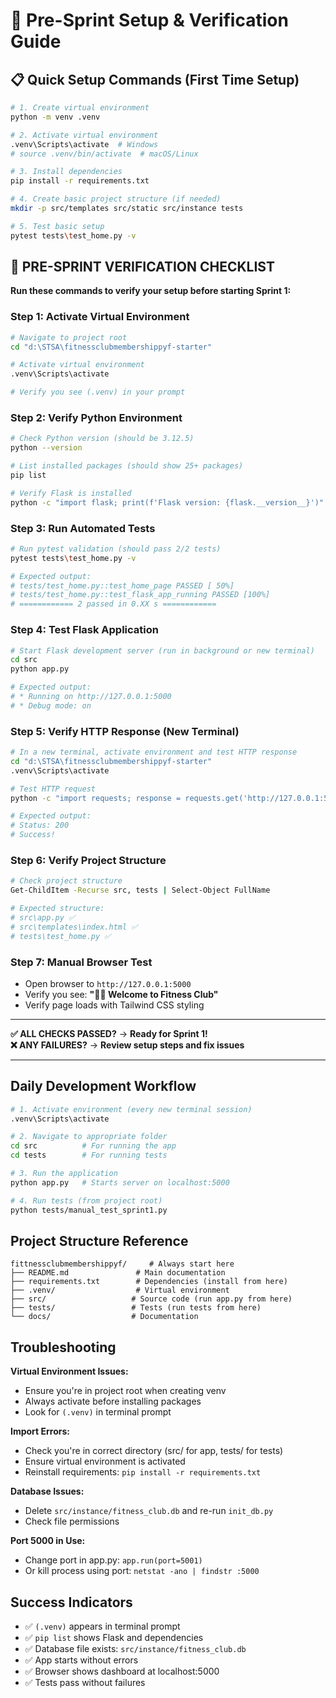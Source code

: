 # 🚀 Pre-Sprint Setup & Verification Guide

## 📋 Quick Setup Commands (First Time Setup)

```bash
# 1. Create virtual environment
python -m venv .venv

# 2. Activate virtual environment
.venv\Scripts\activate  # Windows
# source .venv/bin/activate  # macOS/Linux

# 3. Install dependencies
pip install -r requirements.txt

# 4. Create basic project structure (if needed)
mkdir -p src/templates src/static src/instance tests

# 5. Test basic setup
pytest tests\test_home.py -v
```

## 🧪 **PRE-SPRINT VERIFICATION CHECKLIST**

**Run these commands to verify your setup before starting Sprint 1:**

### **Step 1: Activate Virtual Environment**

```bash
# Navigate to project root
cd "d:\STSA\fitnessclubmembershippyf-starter"

# Activate virtual environment
.venv\Scripts\activate

# Verify you see (.venv) in your prompt
```

### **Step 2: Verify Python Environment**

```bash
# Check Python version (should be 3.12.5)
python --version

# List installed packages (should show 25+ packages)
pip list

# Verify Flask is installed
python -c "import flask; print(f'Flask version: {flask.__version__}')"
```

### **Step 3: Run Automated Tests**

```bash
# Run pytest validation (should pass 2/2 tests)
pytest tests\test_home.py -v

# Expected output:
# tests/test_home.py::test_home_page PASSED [ 50%]
# tests/test_home.py::test_flask_app_running PASSED [100%]
# ============ 2 passed in 0.XX s ============
```

### **Step 4: Test Flask Application**

```bash
# Start Flask development server (run in background or new terminal)
cd src
python app.py

# Expected output:
# * Running on http://127.0.0.1:5000
# * Debug mode: on
```

### **Step 5: Verify HTTP Response (New Terminal)**

```bash
# In a new terminal, activate environment and test HTTP response
cd "d:\STSA\fitnessclubmembershippyf-starter"
.venv\Scripts\activate

# Test HTTP request
python -c "import requests; response = requests.get('http://127.0.0.1:5000'); print(f'Status: {response.status_code}'); print('Success!' if 'Welcome to Fitness Club' in response.text else 'Failed!')"

# Expected output:
# Status: 200
# Success!
```

### **Step 6: Verify Project Structure**

```bash
# Check project structure
Get-ChildItem -Recurse src, tests | Select-Object FullName

# Expected structure:
# src\app.py ✅
# src\templates\index.html ✅
# tests\test_home.py ✅
```

### **Step 7: Manual Browser Test**

- Open browser to `http://127.0.0.1:5000`
- Verify you see: **"🏋️‍♂️ Welcome to Fitness Club"**
- Verify page loads with Tailwind CSS styling

---

**✅ ALL CHECKS PASSED?** → **Ready for Sprint 1!**  
**❌ ANY FAILURES?** → **Review setup steps and fix issues**

---

## Daily Development Workflow

```bash
# 1. Activate environment (every new terminal session)
.venv\Scripts\activate

# 2. Navigate to appropriate folder
cd src          # For running the app
cd tests        # For running tests

# 3. Run the application
python app.py   # Starts server on localhost:5000

# 4. Run tests (from project root)
python tests/manual_test_sprint1.py
```

## Project Structure Reference

```
fittnessclubmembershippyf/     # Always start here
├── README.md               # Main documentation
├── requirements.txt        # Dependencies (install from here)
├── .venv/                  # Virtual environment
├── src/                   # Source code (run app.py from here)
├── tests/                 # Tests (run tests from here)
└── docs/                  # Documentation
```

## Troubleshooting

**Virtual Environment Issues:**

- Ensure you're in project root when creating venv
- Always activate before installing packages
- Look for `(.venv)` in terminal prompt

**Import Errors:**

- Check you're in correct directory (src/ for app, tests/ for tests)
- Ensure virtual environment is activated
- Reinstall requirements: `pip install -r requirements.txt`

**Database Issues:**

- Delete `src/instance/fitness_club.db` and re-run `init_db.py`
- Check file permissions

**Port 5000 in Use:**

- Change port in app.py: `app.run(port=5001)`
- Or kill process using port: `netstat -ano | findstr :5000`

## Success Indicators

- ✅ `(.venv)` appears in terminal prompt
- ✅ `pip list` shows Flask and dependencies
- ✅ Database file exists: `src/instance/fitness_club.db`
- ✅ App starts without errors
- ✅ Browser shows dashboard at localhost:5000
- ✅ Tests pass without failures
